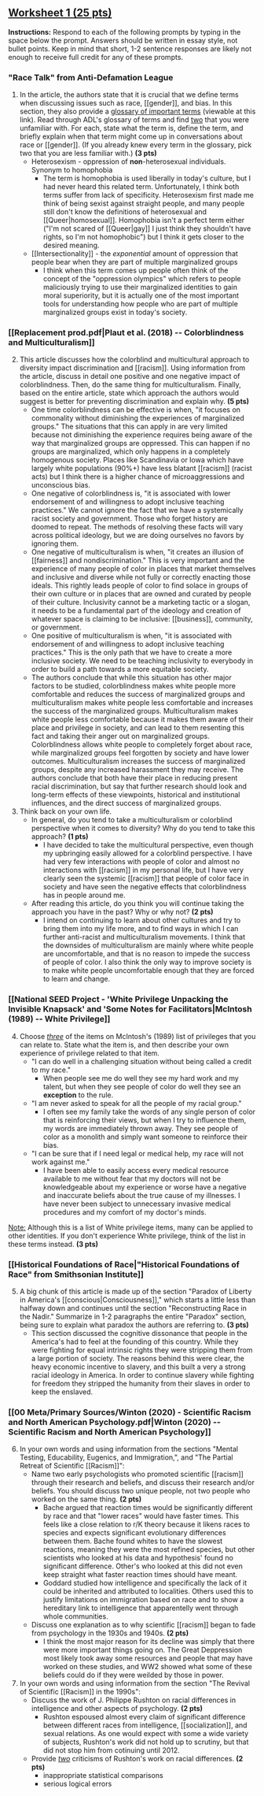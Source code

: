 ## <u>Worksheet 1 (25 pts)</u>

**Instructions:** Respond to each of the following prompts by typing in the space below the prompt. Answers should be written in essay style, not bullet points. Keep in mind that short, 1-2 sentence responses are likely not enough to receive full credit for any of these prompts.

### "Race Talk" from Anti-Defamation League

1. In the article, the authors state that it is crucial that we define terms when discussing issues such as race, [[gender]], and bias. In this section, they also provide a [glossary of important terms](https://www.adl.org/education/resources/glossary-terms/education-glossary-terms) (viewable at this link). Read through ADL's glossary of terms and find <u>two</u> that you were unfamiliar with. For each, state what the term is, define the term, and briefly explain when that term might come up in conversations about race or [[gender]]. (If you already knew every term in the glossary, pick two that you are less familiar with.) **(3 pts)**
	- Heterosexism - oppression of **non**-heterosexual individuals. Synonym to homophobia
		- The term is homophobia is used liberally in today's culture, but I had never heard this related term. Unfortunately, I think both terms suffer from lack of specificity. Heterosexism first made me think of being sexist against straight people, and many people still don't know the definitions of heterosexual and [[Queer|homosexual]]. Homophobia isn't a perfect term either ("I'm not scared of [[Queer|gay]] I just think they shouldn't have rights, so I'm not homophobic") but I think it gets closer to the desired meaning. 
	- [[Intersectionality]] - the *exponential* amount of oppression that people bear when they are part of multiple marginalized groups
		- I think when this term comes up people often think of the concept of the "oppression olympics" which refers to people maliciously trying to use their marginalized identities to gain moral superiority, but it is actually one of the most important tools for understanding how people who are part of multiple marginalized groups exist in today's society. 

### [[Replacement prod.pdf|Plaut et al. (2018) -- Colorblindness and Multiculturalism]]

2. This article discusses how the colorblind and multicultural approach to diversity impact discrimination and [[racism]]. Using information from the article, discuss in detail one positive and one negative impact of colorblindness. Then, do the same thing for multiculturalism. Finally, based on the entire article, state which approach the authors would suggest is better for preventing discrimination and explain why. **(5 pts)**
	- One time colorblindness can be effective is when, "it focuses on commonality without diminishing the experiences of marginalized groups." The situations that this can apply in are very limited because not diminishing the experience requires being aware of the way that marginalized groups are oppressed. This can happen if no groups are marginalized, which only happens in a completely homogenous society. Places like Scandinavia or Iowa which have largely white populations (90%+) have less blatant [[racism]] (racist acts) but I think there is a higher chance of microaggressions and unconscious bias.
	- One negative of colorblindness is, "it is associated with lower endorsement of and willingness to adopt inclusive teaching practices." We cannot ignore the fact that we have a systemically racist society and government. Those who forget history are doomed to repeat. The methods of resolving these facts will vary across political ideology, but we are doing ourselves no favors by ignoring them.
	- One negative of multiculturalism is when, "it creates an illusion of [[fairness]] and nondiscrimination." This is very important and the experience of many people of color in places that market themselves and inclusive and diverse while not fully or correctly enacting those ideals. This rightly leads people of color to find solace in groups of their own culture or in places that are owned and curated by people of their culture. Inclusivity cannot be a marketing tactic or a slogan, it needs to be a fundamental part of the ideology and creation of whatever space is claiming to be inclusive: [[business]], community, or government.
	- One positive of multiculturalism is when, "it is associated with endorsement of and willingness to adopt inclusive teaching practices." This is the only path that we have to create a more inclusive society.  We need to be teaching inclusivity to everybody in order to build a path towards a more equitable society.
	- The authors conclude that while this situation has other major factors to be studied, colorblindness makes white people more comfortable and reduces the success of marginalized groups and multiculturalism makes white people less comfortable and increases the success of the marginalized groups. Multiculturalism makes white people less comfortable because it makes them aware of their place and privilege in society, and can lead to them resenting this fact and taking their anger out on marginalized groups. Colorblindness allows white people to completely forget about race, while marginalized groups feel forgotten by society and have lower outcomes. Multiculturalism increases the success of marginalized groups, despite any increased harassment they may receive. The authors conclude that both have their place in reducing present racial discrimination, but say that further research should look and long-term effects of these viewpoints, historical and institutional influences, and the direct success of marginalized groups. 
3. Think back on your own life.
    -  In general, do you tend to take a multiculturalism or colorblind perspective when it comes to diversity? Why do you tend to take this approach? **(1 pts)**
        - I have decided to take the multicultural perspective, even though my upbringing easily allowed for a colorblind perspective. I have had very few interactions with people of color and almost no interactions with [[racism]] in my personal life, but I have very clearly seen the systemic [[racism]] that people of color face in society and have seen the negative effects that colorblindness has in people around me. 
    -  After reading this article, do you think you will continue taking the approach you have in the past? Why or why not? **(2 pts)**
        - I intend on continuing to learn about other cultures and try to bring them into my life more, and to find ways in which I can further anti-racist and multiculturalism movements. I think that the downsides of multiculturalism are mainly where white people are uncomfortable, and that is no reason to impede the success of people of color. I also think the only way to improve society is to make white people uncomfortable enough that they are forced to learn and change.

### [[National SEED Project - 'White Privilege Unpacking the Invisible Knapsack' and 'Some Notes for Facilitators|McIntosh (1989) -- White Privilege]]

4. Choose <u>*three*</u> of the items on McIntosh's (1989) list of privileges that you can relate to. State what the item is, and then describe your own experience of privilege related to that item.
	- "I can do well in a challenging situation without being called a credit to my race." 
		- When people see me do well they see my hard work and my talent, but when they see people of color do well they see an **exception** to the rule.
	- "I am never asked to speak for all the people of my racial group." 
		- I often see my family take the words of any single person of color that is reinforcing their views, but when I try to influence them, my words are immediately thrown away. They see people of color as a monolith and simply want someone to reinforce their bias.
	- "I can be sure that if I need legal or medical help, my race will not work against me." 
		- I have been able to easily access every medical resource available to me without fear that my doctors will not be knowledgeable about my experience or worse have a negative and inaccurate beliefs about the true cause of my illnesses. I have never been subject to unnecessary invasive medical procedures and my comfort of my doctor's minds.

<u>Note:</u> Although this is a list of White privilege items, many can be applied to other identities. If you don't experience White privilege, think of the list in these terms instead. **(3 pts)**

### [[Historical Foundations of Race|"Historical Foundations of Race" from Smithsonian Institute]]

5. A big chunk of this article is made up of the section "Paradox of Liberty in America's [[conscious|Consciousness]]," which starts a little less than halfway down and continues until the section "Reconstructing Race in the Nadir." Summarize in 1-2 paragraphs the entire "Paradox" section, being sure to explain what paradox the authors are referring to.  **(3 pts)**
	- This section discussed the cognitive dissonance that people in the America's had to feel at the founding of this country. While they were fighting for equal intrinsic rights they were stripping them from a large portion of society. The reasons behind this were clear, the heavy economic incentive to slavery, and this built a very a strong racial ideology in America. In order to continue slavery while fighting for freedom they stripped the humanity from their slaves in order to keep the enslaved.

### [[00 Meta/Primary Sources/Winton (2020) - Scientific Racism and North American Psychology.pdf|Winton (2020) -- Scientific Racism and North American Psychology]]

6. In your own words and using information from the sections "Mental Testing, Educability, Eugenics, and Immigration,", and "The Partial Retreat of Scientific [[Racism]]":
    -  Name two early psychologists who promoted scientific [[racism]] through their research and beliefs, and discuss their research and/or beliefs. You should discuss two unique people, not two people who worked on the same thing. **(2 pts)**
        - Bache argued that reaction times would be significantly different by race and that "lower races" would have faster times. This feels like a close relation to r/K theory because it likens races to species and expects significant evolutionary differences between them. Bache found whites to have the slowest reactions, meaning they were the most refined species, but other scientists who looked at his data and hypothesis' found no significant difference. Other's who looked at this did not even keep straight what faster reaction times should have meant.
        - Goddard studied how intelligence and specifically the lack of it could be inherited and attributed to localities. Others used this to justify limitations on immigration based on race and to show a hereditary link to intelligence that apparentelly went through whole communities.
    -  Discuss one explanation as to why scientific [[racism]] began to fade from psychology in the 1930s and 1940s. **(2 pts)**
        - I think the most major reason for its decline was simply that there were more important things going on. The Great Deppression most likely took away some resources and people that may have worked on these studies, and WW2 showed what some of these beliefs could do if they were weilded by those in power.
7. In your own words and using information from the section "The Revival of Scientific [[Racism]] in the 1990s":
    -  Discuss the work of J. Philippe Rushton on racial differences in intelligence and other aspects of psychology. **(2 pts)**
        - Rushton espoused almost every claim of significant difference between different races from intelligence, [[socialization]], and sexual relations. As one would expect with some a wide variety of subjects, Rushton's work did not hold up to scrutiny, but that did not stop him from cotinuing until 2012.
    -  Provide <u>*two*</u> criticisms of Rushton's work on racial differences. **(2 pts)**
        - inappropriate statistical comparisons
        - serious logical errors

